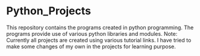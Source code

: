 # Python_Projects
This repository contains the programs created in python programming.
The programs provide use of various python libraries and modules.
Note: Currently all projects are created using various tutorial links. I have tried to make some changes of my own in the projects for learning purpose.
